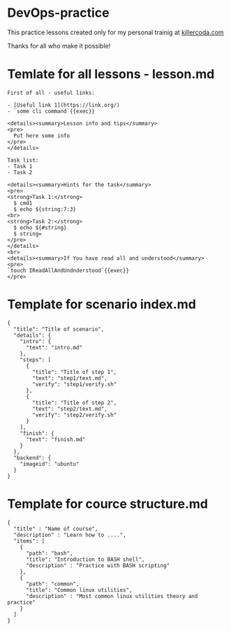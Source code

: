 # DevOps-practice

This practice lessons created only for my personal trainig at [killercoda.com](https://killercoda.com)

Thanks for all who make it possible!

# Temlate for all lessons - lesson.md
```
First of all - useful links:

- [Useful link 1](https://link.org/)
- `some cli command`{{exec}}

<details><summary>Lesson info and tips</summary>
<pre>
  Put here some info
</pre>
</details>

Task list:
- Task 1
- Task 2

<details><summary>Hints for the task</summary>
<pre>
<strong>Task 1:</strong>
  $ cmd1
  $ echo ${string:7:3}
<br>
<strong>Task 2:</strong>
  $ echo ${#string}
  $ string=
</pre>
</details>
<br>
<details><summary>If You have read all and understood</summary>
<pre>
`touch IReadAllAndUndnderstood`{{exec}}
</pre>
```
# Template for scenario index.md
```
{
  "title": "Title of scenario",
  "details": {
    "intro": {
      "text": "intro.md"
    },
    "steps": [
      {
        "title": "Title of step 1",
        "text": "step1/text.md",
        "verify": "step1/verify.sh"
      },
      {
        "title": "Title of step 2",
        "text": "step2/text.md",
        "verify": "step2/verify.sh"
      }
    ],
    "finish": {
      "text": "finish.md"
    }
  },
  "backend": {
    "imageid": "ubuntu"
  }
}
```
# Template for cource structure.md
```
{
  "title" : "Name of course",
  "description" : "Learn how to ....",
  "items": [
    {
      "path": "bash",
      "title": "Introduction to BASH shell",
      "description" : "Practice with BASH scripting"
    },
    {
      "path": "common",
      "title": "Common linux utilities",
      "description" : "Most common linux utilities theory and practice"
    }
  ]
}
```
